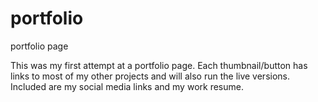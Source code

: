 # portfolio
portfolio page

This was my first attempt at a portfolio page. Each thumbnail/button has links to most of my other projects and will also run the live versions. Included are my social media links
and my work resume.
